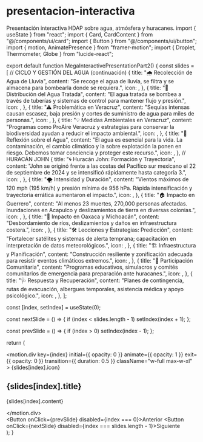 # presentacion-interactiva
Presentación interactiva HDAP sobre agua, atmósfera y huracanes.
import { useState } from "react";
import { Card, CardContent } from "@/components/ui/card";
import { Button } from "@/components/ui/button";
import { motion, AnimatePresence } from "framer-motion";
import { Droplet, Thermometer, Globe } from "lucide-react";

export default function MegaInteractivePresentationPart2() {
  const slides = [
    // CICLO Y GESTIÓN DEL AGUA (continuación)
    {
      title: "🌧 Recolección de Agua de Lluvia",
      content: "Se recoge el agua de lluvia, se filtra y se almacena para bombearla donde se requiera.",
      icon: <Droplet className="w-16 h-16 mx-auto text-blue-500" />,
    },
    {
      title: "🚰 Distribución del Agua Tratada",
      content: "El agua tratada se bombea a través de tuberías y sistemas de control para mantener flujo y presión.",
      icon: <Droplet className="w-16 h-16 mx-auto text-gray-600" />,
    },
    {
      title: "⚠ Problemática en Veracruz",
      content: "Sequías intensas causan escasez, baja presión y cortes de suministro de agua para miles de personas.",
      icon: <Globe className="w-16 h-16 mx-auto text-red-500" />,
    },
    {
      title: "💡 Medidas Ambientales en Veracruz",
      content: "Programas como ProAire Veracruz y estrategias para conservar la biodiversidad ayudan a reducir el impacto ambiental.",
      icon: <Globe className="w-16 h-16 mx-auto text-teal-500" />,
    },
    {
      title: "🤔 Reflexión sobre el Agua",
      content: "El agua es esencial para la vida. La contaminación, el cambio climático y la sobre explotación la ponen en riesgo. Debemos tomar conciencia y proteger este recurso.",
      icon: <Droplet className="w-16 h-16 mx-auto text-blue-400" />,
    },
    // HURACÁN JOHN
    {
      title: "🌀 Huracán John: Formación y Trayectoria",
      content: "John se originó frente a las costas del Pacífico sur mexicano el 22 de septiembre de 2024 y se intensificó rápidamente hasta categoría 3.",
      icon: <Thermometer className="w-16 h-16 mx-auto text-red-500" />,
    },
    {
      title: "🌪 Intensidad y Duración",
      content: "Vientos máximos de 120 mph (195 km/h) y presión mínima de 956 hPa. Rápida intensificación y trayectoria errática aumentaron el impacto.",
      icon: <Thermometer className="w-16 h-16 mx-auto text-red-500" />,
    },
    {
      title: "🏠 Impacto en Guerrero",
      content: "Al menos 23 muertes, 270,000 personas afectadas. Inundaciones en Acapulco y deslizamientos de tierra en diversas colonias.",
      icon: <Globe className="w-16 h-16 mx-auto text-teal-500" />,
    },
    {
      title: "🌊 Impacto en Oaxaca y Michoacán",
      content: "Desbordamiento de ríos, deslizamientos y daños en infraestructura costera.",
      icon: <Globe className="w-16 h-16 mx-auto text-teal-500" />,
    },
    {
      title: "🛠 Lecciones y Estrategias: Predicción",
      content: "Fortalecer satélites y sistemas de alerta temprana; capacitación en interpretación de datos meteorológicos.",
      icon: <Globe className="w-16 h-16 mx-auto text-blue-500" />,
    },
    {
      title: "🏗 Infraestructura y Planificación",
      content: "Construcción resiliente y zonificación adecuada para resistir eventos climáticos extremos.",
      icon: <Globe className="w-16 h-16 mx-auto text-blue-400" />,
    },
    {
      title: "👥 Participación Comunitaria",
      content: "Programas educativos, simulacros y comités comunitarios de emergencia para preparación ante huracanes.",
      icon: <Globe className="w-16 h-16 mx-auto text-teal-400" />,
    },
    {
      title: "🩺 Respuesta y Recuperación",
      content: "Planes de contingencia, rutas de evacuación, albergues temporales, asistencia médica y apoyo psicológico.",
      icon: <Globe className="w-16 h-16 mx-auto text-blue-500" />,
    },
  ];

  const [index, setIndex] = useState(0);

  const nextSlide = () => {
    if (index < slides.length - 1) setIndex(index + 1);
  };

  const prevSlide = () => {
    if (index > 0) setIndex(index - 1);
  };

  return (
    <div className="flex flex-col items-center justify-center min-h-screen bg-gradient-to-r from-blue-100 to-green-100 p-6">
      <AnimatePresence mode="wait">
        <motion.div
          key={index}
          initial={{ opacity: 0 }}
          animate={{ opacity: 1 }}
          exit={{ opacity: 0 }}
          transition={{ duration: 0.5 }}
          className="w-full max-w-xl"
        >
          <Card>
            <CardContent className="flex flex-col items-center">
              {slides[index].icon}
              <h2 className="text-2xl font-bold mt-4 mb-2 text-center">{slides[index].title}</h2>
              <p className="text-center text-gray-700">{slides[index].content}</p>
            </CardContent>
          </Card>
        </motion.div>
      </AnimatePresence>
      <div className="flex mt-6 space-x-4">
        <Button onClick={prevSlide} disabled={index === 0}>Anterior</Button>
        <Button onClick={nextSlide} disabled={index === slides.length - 1}>Siguiente</Button>
      </div>
    </div>
  );
}
